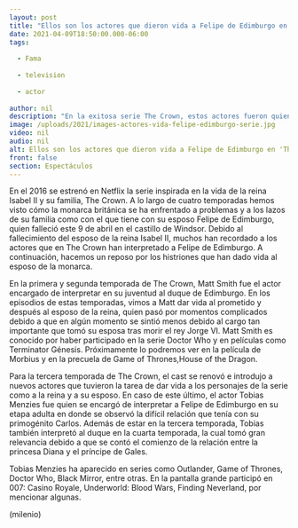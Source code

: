 ```yaml
---
layout: post
title: "Ellos son los actores que dieron vida a Felipe de Edimburgo en 'The Crown'"
date: 2021-04-09T18:50:00.000-06:00
tags:
  
  - Fama
  
  - television
  
  - actor
  
author: nil
description: "En la exitosa serie The Crown, estos actores fueron quienes interpretaron al esposo de la reina Isabel II. "
image: /uploads/2021/images-actores-vida-felipe-edimburgo-serie.jpg
video: nil
audio: nil
alt: Ellos son los actores que dieron vida a Felipe de Edimburgo en 'The Crown'
front: false
section: Espectáculos
---
```


En el 2016 se estrenó en Netflix la serie inspirada en la vida de la reina Isabel II y su familia, The Crown. A lo largo de cuatro temporadas hemos visto cómo la monarca británica se ha enfrentado a problemas y a los lazos de su familia como con el que tiene con su esposo Felipe de Edimburgo, quien falleció este 9 de abril en el castillo de Windsor. Debido al fallecimiento del esposo de la reina Isabel II, muchos han recordado a los actores que en The Crown han interpretado a Felipe de Edimburgo. A continuación, hacemos un reposo por los histriones que han dado vida al esposo de la monarca. 

En la primera y segunda temporada de The Crown, Matt Smith fue el actor encargado de interpretar en su juventud al duque de Edimburgo. En los episodios de estas temporadas, vimos a Matt dar vida al prometido y después al esposo de la reina, quien pasó por momentos complicados debido a que en algún momento se sintió menos debido al cargo tan importante que tomó su esposa tras morir el rey Jorge VI.
Matt Smith es conocido por haber participado en la serie Doctor Who y en películas como Terminator Génesis. Próximamente lo podremos ver en la película de Morbius y en la precuela de Game of Thrones,House of the Dragon. 

Para la tercera temporada de The Crown, el cast se renovó e introdujo a nuevos actores que tuvieron la tarea de dar vida a los personajes de la serie como a la reina y a su esposo. En caso de este último, el actor Tobias Menzies fue quien se encargó de interpretar a Felipe de Edimburgo en su etapa adulta en donde se observó la difícil relación que tenía con su primogénito Carlos. 
Además de estar en la tercera temporada, Tobias también interpretó al duque en la cuarta temporada, la cual tomó gran relevancia debido a que se contó el comienzo de la relación entre la princesa Diana y el príncipe de Gales. 

Tobias Menzies ha aparecido en series como Outlander, Game of Thrones, Doctor Who, Black Mirror, entre otras. En la pantalla grande participó en 007: Casino Royale, Underworld: Blood Wars, Finding Neverland, por mencionar algunas. 

(milenio)
